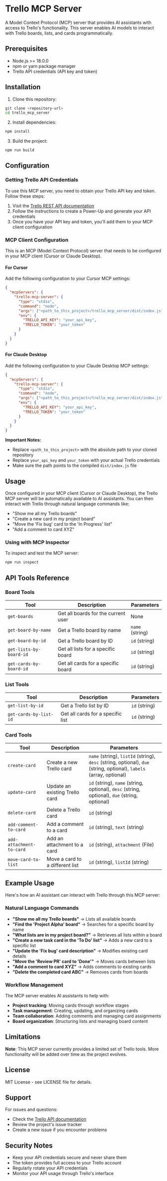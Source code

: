 # Trello MCP Server

A Model Context Protocol (MCP) server that provides AI assistants with access to Trello's functionality. This server enables AI models to interact with Trello boards, lists, and cards programmatically.

## Prerequisites

- Node.js >= 18.0.0
- npm or yarn package manager
- Trello API credentials (API key and token)

## Installation

1. Clone this repository:

```bash
git clone <repository-url>
cd trello_mcp_server
```

2. Install dependencies:

```bash
npm install
```

3. Build the project:

```bash
npm run build
```

## Configuration

### Getting Trello API Credentials

To use this MCP server, you need to obtain your Trello API key and token. Follow these steps:

1. Visit the [Trello REST API documentation](https://support.atlassian.com/trello/docs/getting-started-with-trello-rest-api/)
2. Follow the instructions to create a Power-Up and generate your API credentials
3. Once you have your API key and token, you'll add them to your MCP client configuration

### MCP Client Configuration

This is an MCP (Model Context Protocol) server that needs to be configured in your MCP client (Cursor or Claude Desktop).

#### For Cursor

Add the following configuration to your Cursor MCP settings:

```json
{
  "mcpServers": {
    "trello-mcp-server": {
      "type": "stdio",
      "command": "node",
      "args": ["<path_to_this_project>/trello_mcp_server/dist/index.js"],
      "env": {
        "TRELLO_API_KEY": "your_api_key",
        "TRELLO_TOKEN": "your_token"
      }
    }
  }
}
```

#### For Claude Desktop

Add the following configuration to your Claude Desktop MCP settings:

```json
{
  "mcpServers": {
    "trello-mcp-server": {
      "type": "stdio",
      "command": "node",
      "args": ["<path_to_this_project>/trello_mcp_server/dist/index.js"],
      "env": {
        "TRELLO_API_KEY": "your_api_key",
        "TRELLO_TOKEN": "your_token"
      }
    }
  }
}
```

**Important Notes:**

- Replace `<path_to_this_project>` with the absolute path to your cloned repository
- Replace `your_api_key` and `your_token` with your actual Trello credentials
- Make sure the path points to the compiled `dist/index.js` file

## Usage

Once configured in your MCP client (Cursor or Claude Desktop), the Trello MCP server will be automatically available to AI assistants. You can then interact with Trello through natural language commands like:

- "Show me all my Trello boards"
- "Create a new card in my project board"
- "Move the 'Fix bug' card to the 'In Progress' list"
- "Add a comment to card XYZ"

### Using with MCP Inspector

To inspect and test the MCP server:

```bash
npm run inspect
```

## API Tools Reference

### Board Tools

| Tool                    | Description                         | Parameters      |
| ----------------------- | ----------------------------------- | --------------- |
| `get-boards`            | Get all boards for the current user | None            |
| `get-board-by-name`     | Get a Trello board by name          | `name` (string) |
| `get-board-by-id`       | Get a Trello board by ID            | `id` (string)   |
| `get-lists-by-board-id` | Get all lists for a specific board  | `id` (string)   |
| `get-cards-by-board-id` | Get all cards for a specific board  | `id` (string)   |

### List Tools

| Tool                   | Description                       | Parameters    |
| ---------------------- | --------------------------------- | ------------- |
| `get-list-by-id`       | Get a Trello list by ID           | `id` (string) |
| `get-cards-by-list-id` | Get all cards for a specific list | `id` (string) |

### Card Tools

| Tool                     | Description                     | Parameters                                                                                                          |
| ------------------------ | ------------------------------- | ------------------------------------------------------------------------------------------------------------------- |
| `create-card`            | Create a new Trello card        | `name` (string), `listId` (string), `desc` (string, optional), `due` (string, optional), `labels` (array, optional) |
| `update-card`            | Update an existing Trello card  | `id` (string), `name` (string, optional), `desc` (string, optional), `due` (string, optional)                       |
| `delete-card`            | Delete a Trello card            | `id` (string)                                                                                                       |
| `add-comment-to-card`    | Add a comment to a card         | `id` (string), `text` (string)                                                                                      |
| `add-attachment-to-card` | Add an attachment to a card     | `id` (string), `attachment` (File)                                                                                  |
| `move-card-to-list`      | Move a card to a different list | `id` (string), `listId` (string)                                                                                    |

## Example Usage

Here's how an AI assistant can interact with Trello through this MCP server:

### Natural Language Commands

- **"Show me all my Trello boards"** → Lists all available boards
- **"Find the 'Project Alpha' board"** → Searches for a specific board by name
- **"What lists are in my project board?"** → Retrieves all lists within a board
- **"Create a new task card in the 'To Do' list"** → Adds a new card to a specific list
- **"Update the 'Fix bug' card description"** → Modifies existing card details
- **"Move the 'Review PR' card to 'Done'"** → Moves cards between lists
- **"Add a comment to card XYZ"** → Adds comments to existing cards
- **"Delete the completed card ABC"** → Removes cards from boards

### Workflow Management

The MCP server enables AI assistants to help with:

- **Project tracking**: Moving cards through workflow stages
- **Task management**: Creating, updating, and organizing cards
- **Team collaboration**: Adding comments and managing card assignments
- **Board organization**: Structuring lists and managing board content

## Limitations

**Note**: This MCP server currently provides a limited set of Trello tools. More functionality will be added over time as the project evolves.

## License

MIT License - see LICENSE file for details.

## Support

For issues and questions:

- Check the [Trello API documentation](https://support.atlassian.com/trello/docs/getting-started-with-trello-rest-api/)
- Review the project's issue tracker
- Create a new issue if you encounter problems

## Security Notes

- Keep your API credentials secure and never share them
- The token provides full access to your Trello account
- Regularly rotate your API credentials
- Monitor your API usage through Trello's interface
